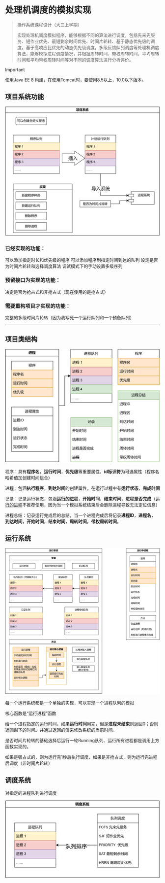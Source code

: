 # 处理机调度的模拟实现

> 操作系统课程设计（大三上学期）
> 
> 实现处理机调度模拟程序，能够根据不同的算法进行调度，包括先来先服务、短作业优先、最短剩余时间优先、时间片轮转、基于静态优先级的调度，基于高响应比优先的动态优先级调度，多级反馈队列调度等处理机调度算法，能够模拟进程调度情况，并根据周转时间、带权周转时间，平均周转时间和平均带权周转时间等对不同的调度算法进行分析评价。

> [!IMPORTANT]
> 使用Java EE 8 构建，在使用Tomcat时，要使用8.5以上，10.0以下版本。


## 项目系统功能

![思维导图-项目系统.svg](Readme%2F%E6%80%9D%E7%BB%B4%E5%AF%BC%E5%9B%BE-%E9%A1%B9%E7%9B%AE%E7%B3%BB%E7%BB%9F.svg)

### 已经实现的功能：

可以添加指定时长和优先级的程序
可以添加程序到指定时间到达的队列
设定是否为时间片轮转和选择调度算法
调试模式下的手动设置多级序列

### 预留接口为实现的功能：
决定是否为抢占式和非抢占式（现在使用的是抢占式）

### 需要重构项目才实现的功能：

完整的多级时间片轮转（因为我写死一个运行队列和一个预备队列）

<hr>

## 项目类结构

![思维导图-进程结构.svg](Readme%2F%E6%80%9D%E7%BB%B4%E5%AF%BC%E5%9B%BE-%E8%BF%9B%E7%A8%8B%E7%BB%93%E6%9E%84.svg)

程序：具有**程序名**，**运行时间**，**优先级**等重要属性，**id标识符**为可选属性（程序名哈希值加创建时间组合）

进程：包涵**执行程序**，**到达时间**的创建属性，在运行过程中有**运行状态**，**完成时间**

记录：记录运行状态，包涵<u>**运行的进程**</u>，**开始时间**，**结束时间**，**进程是否完成**（<u>运行的进程</u>不推荐使用，因为当一个模拟系统结束后会删除进程导致无法定位信息）

进程总结：记录运行完成后的总结，当一个进程完成后将记录**进程ID**，**进程名**，**到达时间**，**开始时间**，**结束时间**，**周转时间**，**带权周转时间**。



## 运行系统

![思维导图-运行系统.svg](Readme%2F%E6%80%9D%E7%BB%B4%E5%AF%BC%E5%9B%BE-%E8%BF%90%E8%A1%8C%E7%B3%BB%E7%BB%9F.svg)

每一个运行系统都是一个单独的实现，可以实现一个进程队列的模拟

核心函数是“运行进程”函数

给一个进程指定的运行时间，如果**运行时间**用完，但是**进程未结束**则返回0；否则返回剩下的时间。并通过返回的值来修改系统的当前时间。

是否时间片轮转的基础选择后运行一轮Running队列、运行所有进程都是调用上方函数实现的。

如果是强占式的，则为运行完1秒后执行调度，如果是非抢占式，则为运行完进程后调度（非时间片轮转）

## 调度系统

对指定的进程队列进行调度

![思维导图-调度系统.svg](Readme%2F%E6%80%9D%E7%BB%B4%E5%AF%BC%E5%9B%BE-%E8%B0%83%E5%BA%A6%E7%B3%BB%E7%BB%9F.svg)

